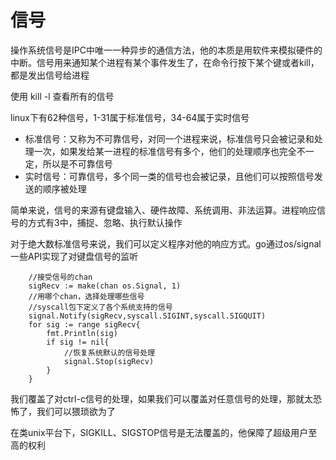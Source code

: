 # 信号
操作系统信号是IPC中唯一一种异步的通信方法，他的本质是用软件来模拟硬件的中断。信号用来通知某个进程有某个事件发生了，在命令行按下某个键或者kill，都是发出信号给进程

使用 kill -l 查看所有的信号

linux下有62种信号，1-31属于标准信号，34-64属于实时信号

- 标准信号：又称为不可靠信号，对同一个进程来说，标准信号只会被记录和处理一次，如果发给某一进程的标准信号有多个，他们的处理顺序也完全不一定，所以是不可靠信号
- 实时信号：可靠信号，多个同一类的信号也会被记录，且他们可以按照信号发送的顺序被处理

简单来说，信号的来源有键盘输入、硬件故障、系统调用、非法运算。进程响应信号的方式有3中，捕捉、忽略、执行默认操作

对于绝大数标准信号来说，我们可以定义程序对他的响应方式。go通过os/signal一些API实现了对键盘信号的监听

```
	//接受信号的chan
	sigRecv := make(chan os.Signal, 1)
	//用哪个chan，选择处理哪些信号
	//syscall包下定义了各个系统支持的信号
	signal.Notify(sigRecv,syscall.SIGINT,syscall.SIGQUIT)
	for sig := range sigRecv{
		fmt.Println(sig)
		if sig != nil{
			//恢复系统默认的信号处理
			signal.Stop(sigRecv)
		}
	}
```

我们覆盖了对ctrl-c信号的处理，如果我们可以覆盖对任意信号的处理，那就太恐怖了，我们可以猥琐欲为了

在类unix平台下，SIGKILL、SIGSTOP信号是无法覆盖的，他保障了超级用户至高的权利
